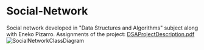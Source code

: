 # Social-Network
Social network developed in "Data Structures and Algorithms" subject along with Eneko Pizarro.
Assignments of the project: [DSAProjectDescription.pdf](https://github.com/Botxan/Social-Network/files/7405955/DSAProjectDescription.pdf)
![SocialNetworkClassDiagram](https://user-images.githubusercontent.com/33251573/138605619-56a49c1a-4458-4df4-af4b-2196cd874b43.jpg)

